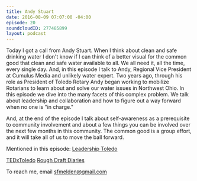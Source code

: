 ```yaml
---
title: Andy Stuart
date: 2016-08-09 07:07:00 -04:00
episode: 20
soundcloudID: 277485899
layout: podcast
---
```


Today I got a call from Andy Stuart. When I think about clean and safe drinking water I don't know if I can think of a better visual for the common good that clean and safe water available to all. We all need it, all the time, every single day. And, in this episode I talk to Andy, Regional Vice President at Cumulus Media and unlikely water expert. Two years ago, through his role as President of Toledo Rotary Andy began working to mobilize Rotarians to learn about and solve our water issues in Northwest Ohio. In this episode we dive into the many facets of this complex problem. We talk about leadership and collaboration and how to figure out a way forward when no one is "in charge." 

And, at the end of the episode I talk about self-awareness as a prerequisite to community involvement and about a few things you can be involved over the next few months in this community. The common good is a group effort, and it will take all of us to move the ball forward. 

Mentioned in this episode:
[Leadership Toledo](http://www.leadershiptoledo.org/)

[TEDxToledo](http://tedxtoledo.com/)
[Rough Draft Diaries](http://www.wgte.org/wgte/listen/index.asp?page_id=2056)

To reach me, email sfmelden@gmail.com